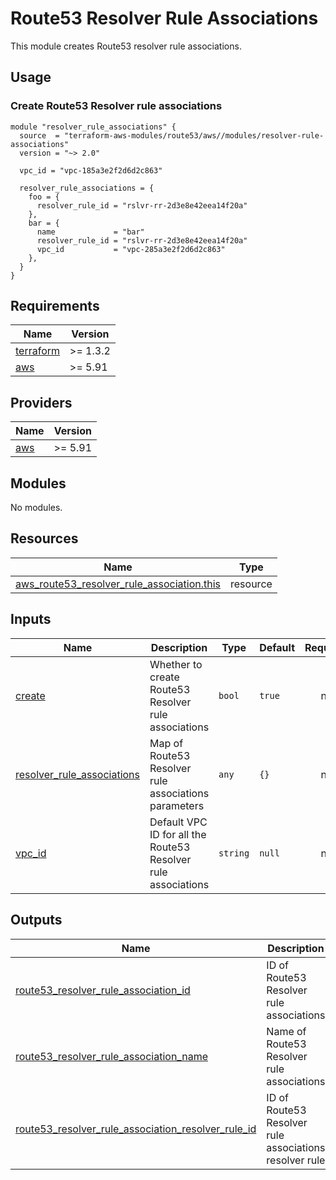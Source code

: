 # Route53 Resolver Rule Associations

This module creates Route53 resolver rule associations.

## Usage

### Create Route53 Resolver rule associations

```hcl
module "resolver_rule_associations" {
  source  = "terraform-aws-modules/route53/aws//modules/resolver-rule-associations"
  version = "~> 2.0"

  vpc_id = "vpc-185a3e2f2d6d2c863"

  resolver_rule_associations = {
    foo = {
      resolver_rule_id = "rslvr-rr-2d3e8e42eea14f20a"
    },
    bar = {
      name             = "bar"
      resolver_rule_id = "rslvr-rr-2d3e8e42eea14f20a"
      vpc_id           = "vpc-285a3e2f2d6d2c863"
    },
  }
}
```

<!-- BEGIN_TF_DOCS -->
## Requirements

| Name | Version |
|------|---------|
| <a name="requirement_terraform"></a> [terraform](#requirement\_terraform) | >= 1.3.2 |
| <a name="requirement_aws"></a> [aws](#requirement\_aws) | >= 5.91 |

## Providers

| Name | Version |
|------|---------|
| <a name="provider_aws"></a> [aws](#provider\_aws) | >= 5.91 |

## Modules

No modules.

## Resources

| Name | Type |
|------|------|
| [aws_route53_resolver_rule_association.this](https://registry.terraform.io/providers/hashicorp/aws/latest/docs/resources/route53_resolver_rule_association) | resource |

## Inputs

| Name | Description | Type | Default | Required |
|------|-------------|------|---------|:--------:|
| <a name="input_create"></a> [create](#input\_create) | Whether to create Route53 Resolver rule associations | `bool` | `true` | no |
| <a name="input_resolver_rule_associations"></a> [resolver\_rule\_associations](#input\_resolver\_rule\_associations) | Map of Route53 Resolver rule associations parameters | `any` | `{}` | no |
| <a name="input_vpc_id"></a> [vpc\_id](#input\_vpc\_id) | Default VPC ID for all the Route53 Resolver rule associations | `string` | `null` | no |

## Outputs

| Name | Description |
|------|-------------|
| <a name="output_route53_resolver_rule_association_id"></a> [route53\_resolver\_rule\_association\_id](#output\_route53\_resolver\_rule\_association\_id) | ID of Route53 Resolver rule associations |
| <a name="output_route53_resolver_rule_association_name"></a> [route53\_resolver\_rule\_association\_name](#output\_route53\_resolver\_rule\_association\_name) | Name of Route53 Resolver rule associations |
| <a name="output_route53_resolver_rule_association_resolver_rule_id"></a> [route53\_resolver\_rule\_association\_resolver\_rule\_id](#output\_route53\_resolver\_rule\_association\_resolver\_rule\_id) | ID of Route53 Resolver rule associations resolver rule |
<!-- END_TF_DOCS -->
